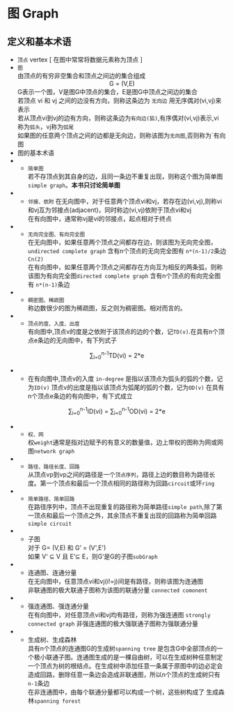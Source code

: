 # 图 Graph

## 定义和基本术语
* `顶点` vertex [ 在图中常常将数据元素称为顶点 ]
* `图`
 <br>由顶点的有穷非空集合和顶点之间边的集合组成
 <br> <center>G = (V,E)</center>
 G表示一个图，V是图G中顶点的集合，E是图G中顶点之间边的集合
 <br> 若顶点 vi 和 vj 之间的边没有方向，则称这条边为 `无向边` 用无序偶对(vi,vj)来表示
 <br> 若从顶点vi到vj的边有方向，则称这条边为`有向边(狐)`,有序偶对(vi,vj)表示,vi 称为`弧头`，vj称为`弧尾`
 <br> 如果图的任意两个顶点之间的边都是无向边，则称该图为`无向图`,否则称为`有向图
 * 图的基本术语
 * * `简单图`
 <br>若不存顶点到其自身的边，且同一条边不重复出现，则称这个图为简单图`simple graph`。__本书只讨论简单图__
* * `邻接、依附`
在无向图中，对于任意两个顶点vi和vj，若存在边(vi,vj),则称vi和vj互为邻接点(adjacent)，同时称边(vi,vj)依附于顶点vi和vj
<br> 在有向图中，通常称vj是vi的邻接点，起点相对于终点
* * `无向完全图、有向完全图`
<br> 在无向图中，如果任意两个顶点之间都存在边，则该图为无向完全图，`undirected complete graph` 含有n个顶点的无向完全图有 `n*(n-1)/2`条边 `Cn(2)`
<br> 在有向图中，如果任意两个顶点之间都存在方向互为相反的两条弧，则称该图为有向完全图`directed complete graph` 含有n个顶点的有向完全图有 `n*(n-1)`条边
* * `稠密图、稀疏图`
<br> 称边数很少的图为稀疏图，反之则为稠密图。相对而言的。
* * `顶点的度、入度、出度`
<br> 有向图中,顶点v的度是之依附于该顶点的边的个数，记`TD(v)`.在具有n个顶点e条边的无向图中，有下列式子
<center>∑<sub>i=0</sub><sup>n-1</sup>TD(vi) = 2*e</center>

* * 在有向图中,顶点v的入度 `in-degree` 是指以该顶点为弧头的弧的个数，记为`ID(v)` 顶点v的出度是指以该顶点为弧尾的弧的个数，记为`OD(v)` 在具有n个顶点e条边的有向图中，有下式成立
<center>∑<sub>i=0</sub><sup>n-1</sup>ID(vi) = ∑<sub>i=0</sub><sup>n-1</sup>OD(vi) = 2*e </center>

* * `权、网`
<br>权`weight`通常是指对边赋予的有意义的数量值，边上带权的图称为网或网图`network graph`
* * `路径、路径长度、回路`
<br> 从顶点vp到vp之间的路径是一个`顶点序列`，路径上边的数目称为路径长度。第一个顶点和最后一个顶点相同的路径称为回路`circuit`或环`ring`
* * `简单路径、简单回路`
<br>在路径序列中，顶点不出现重复的路径称为简单路径`simple path`,除了第一顶点和最后一个顶点之外，其余顶点不重复出现的回路称为简单回路`simple circuit`
* * 子图
<br> 对于 G= (V,E) 和 G’ = (V',E') 
<br> 如果 V‘ ⊆ V 且 E’⊆ E，则G‘是G的子图`subGraph`
* * 连通图、连通分量
<br> 在无向图中，任意顶点vi和vj(i!=j)间是有路径，则称该图为连通图
<br> 非联通图的极大联通子图称为该图的联通分量 `connected comonent`
* * 强连通图、强连通分量
<br> 在有向图中，对任意顶点vi和vj均有路径，则称为强连通图 `strongly connected graph` 非强连通图的极大强联通子图称为强联通分量
* * 生成树、生成森林
<br> 具有n个顶点的连通图G的生成树`spanning tree` 是包含G中全部顶点的一个极小联通子图。连通图生成的是一棵自由树，可以在生成树种任意制定一个顶点为树的根结点。在生成树中添加任意一条属于原图中的边必定会造成回路，删除任意一条边会造成非联通图，所以n个顶点的生成树只有`n-1`条边
<br> 在非连通图中，由每个联通分量都可以构成一个树，这些树构成了 生成森林`spanning forest`